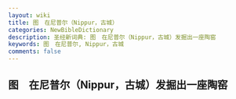 ```yaml
---
layout: wiki
title: 图　在尼普尔（Nippur，古城）
categories: NewBibleDictionary
description: 圣经新词典: 图　在尼普尔（Nippur，古城）发掘出一座陶窑
keywords: 图　在尼普尔, Nippur，古城
comments: false
---
```


## 图　在尼普尔（Nippur，古城）发掘出一座陶窑












